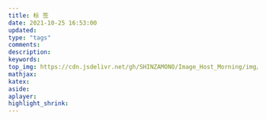 ```yaml
---
title: 标 签
date: 2021-10-25 16:53:00
updated:
type: "tags"
comments:
description:
keywords:
top_img: https://cdn.jsdelivr.net/gh/SHINZAMONO/Image_Host_Morning/img/tags_banner.png
mathjax:
katex:
aside:
aplayer:
highlight_shrink:
---
```


